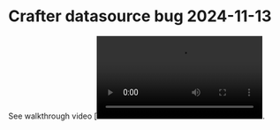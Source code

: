 # Crafter datasource bug 2024-11-13

See walkthrough video [![./.crafter/screenshots/default.png](./crafter-datasource-bug.mp4).
